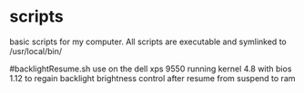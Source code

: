 # scripts
basic scripts for my computer. All scripts are executable and symlinked to /usr/local/bin/

#backlightResume.sh
use on the dell xps 9550 running kernel 4.8 with bios 1.12 to regain backlight brightness control after resume from suspend to ram

